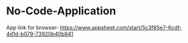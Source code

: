 # No-Code-Application
App link for browser- https://www.appsheet.com/start/5c3f85e7-6cdf-4d1d-b079-73920b40b841
